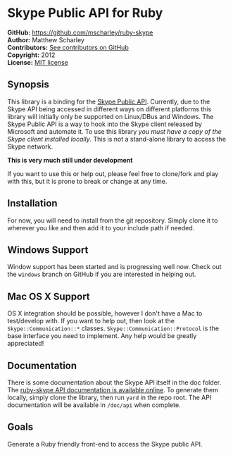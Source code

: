 Skype Public API for Ruby
=========================

**GitHub:** https://github.com/mscharley/ruby-skype  
**Author:** Matthew Scharley  
**Contributors:** [See contributors on GitHub][gh-contrib]  
**Copyright:** 2012  
**License:** [MIT license][license]


Synopsis
--------

This library is a binding for the [Skype Public API][skype-api]. Currently,
due to the Skype API being accessed in different ways on different platforms
this library will initially only be supported on Linux/DBus and Windows. The
Skype Public API is a way to hook into the Skype client released by Microsoft
and automate it. To use this library *you must have a copy of the Skype 
client installed locally*. This is not a stand-alone library to access the
Skype network.

**This is very much still under development**

If you want to use this or help out, please feel free to clone/fork and play
with this, but it is prone to break or change at any time.

Installation
------------

For now, you will need to install from the git repository. Simply clone it
to wherever you like and then add it to your include path if needed.

Windows Support
---------------

Window support has been started and is progressing well now. Check out the
`windows` branch on GitHub if you are interested in helping out.

Mac OS X Support
----------------

OS X integration should be possible, however I don't have a Mac to
test/develop with. If you want to help out, then look at the 
`Skype::Communication::*` classes. `Skype::Communication::Protocol` is the
base interface you need to implement. Any help would be greatly appreciated!

Documentation
-------------

There is some documentation about the Skype API itself in the doc folder. The
[ruby-skype API documentation is available online][ruby-skype-rubydoc]. To 
generate them locally, simply clone the library, then run `yard` in the repo 
root. The API documentation will be available in `/doc/api` when complete.

Goals
-----

Generate a Ruby friendly front-end to access the Skype public API.


  [skype-api]: http://developer.skype.com/public-api-reference
  [license]: https://raw.github.com/mscharley/ruby-skype/master/LICENSE
  [ruby-skype-rubydoc]: http://rubydoc.info/github/mscharley/ruby-skype/master/frames
  [gh-contrib]: https://github.com/mscharley/ruby-skype/graphs/contributors

